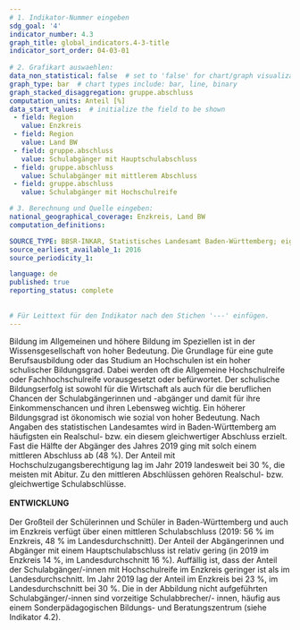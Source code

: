 ```yaml
---
# 1. Indikator-Nummer eingeben 
sdg_goal: '4'
indicator_number: 4.3
graph_title: global_indicators.4-3-title
indicator_sort_order: 04-03-01
 
# 2. Grafikart auswaehlen: 
data_non_statistical: false  # set to 'false' for chart/graph visualization 
graph_type: bar  # chart types include: bar, line, binary 
graph_stacked_disaggregation: gruppe.abschluss
computation_units: Anteil [%] 
data_start_values:  # initialize the field to be shown  
 - field: Region 
   value: Enzkreis
 - field: Region 
   value: Land BW
 - field: gruppe.abschluss
   value: Schulabgänger mit Hauptschulabschluss
 - field: gruppe.abschluss
   value: Schulabgänger mit mittlerem Abschluss
 - field: gruppe.abschluss
   value: Schulabgänger mit Hochschulreife

# 3. Berechnung und Quelle eingeben: 
national_geographical_coverage: Enzkreis, Land BW
computation_definitions: 

SOURCE_TYPE: BBSR-INKAR, Statistisches Landesamt Baden-Württemberg; eigene Darstellung
source_earliest_available_1: 2016
source_periodicity_1: 

language: de   
published: true 
reporting_status: complete
 
 
# Für Leittext für den Indikator nach den Stichen '---' einfügen. 
---
```


Bildung im Allgemeinen und höhere Bildung im Speziellen ist in der Wissensgesellschaft von hoher Bedeutung. Die Grundlage für eine gute Berufsausbildung oder das Studium an Hochschulen ist ein hoher schulischer Bildungsgrad. Dabei werden oft die Allgemeine Hochschulreife oder Fachhochschulreife vorausgesetzt oder befürwortet. Der schulische Bildungserfolg ist sowohl für die Wirtschaft als auch für die beruflichen Chancen der Schulabgängerinnen und -abgänger und damit für ihre Einkommenschancen und ihren Lebensweg wichtig. Ein höherer Bildungsgrad ist ökonomisch wie sozial von hoher Bedeutung. Nach Angaben des statistischen Landesamtes wird in Baden-Württemberg am häufigsten ein Realschul- bzw. ein diesem gleichwertiger Abschluss erzielt. Fast die Hälfte der Abgänger des Jahres 2019 ging mit solch einem mittleren Abschluss ab (48 %). Der Anteil mit Hochschulzugangsberechtigung lag im Jahr 2019 landesweit bei 30 %, die meisten mit Abitur. Zu den mittleren Abschlüssen gehören Realschul- bzw. gleichwertige Schulabschlüsse. <br>
<br>
**ENTWICKLUNG** <br>
<br>
Der Großteil der Schülerinnen und Schüler in Baden-Württemberg und auch im Enzkreis verfügt über einen mittleren Schulabschluss (2019: 56 % im Enzkreis, 48 % im Landesdurchschnitt). Der Anteil der Abgängerinnen und Abgänger mit einem Hauptschulabschluss ist relativ gering (in 2019 im Enzkreis 14 %, im Landesdurchschnitt 16 %). Auffällig ist, dass der Anteil der Schulabgänger/-innen mit Hochschulreife im Enzkreis geringer ist als im Landesdurchschnitt. Im Jahr 2019 lag der Anteil im Enzkreis bei 23 %, im Landesdurchschnitt bei 30 %. Die in der Abbildung nicht aufgeführten Schulabgänger/-innen sind vorzeitige Schulabbrecher/- innen, häufig aus einem Sonderpädagogischen Bildungs- und Beratungszentrum (siehe Indikator 4.2).
